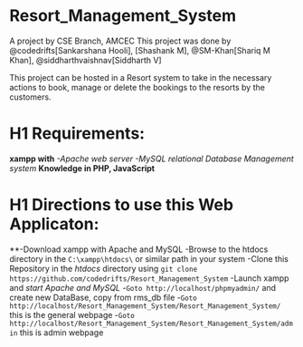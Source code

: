 # Resort_Management_System
A project by CSE Branch, AMCEC
This project was done by @codedrifts[Sankarshana Hooli], [Shashank M], @SM-Khan[Shariq M Khan], @siddharthvaishnav[Siddharth V]

This project can be hosted in a Resort system to take in the necessary actions to book, manage or delete the bookings to the resorts by the customers.

# H1 Requirements:
**xampp with** 
*-Apache web server
-MySQL relational Database Management system*
**Knowledge in PHP, JavaScript**

# H1 Directions to use this Web Applicaton:
**-Download xampp with Apache and MySQL
-Browse to the htdocs directory in the `C:\xampp\htdocs\` or similar path in your system
-Clone this Repository in the *htdocs* directory using `git clone https://github.com/codedrifts/Resort_Management_System`
-Launch xampp and *start Apache and MySQL*
-`Goto http://localhost/phpmyadmin/` and create new DataBase, copy from rms_db file
-`Goto http://localhost/Resort_Management_System/Resort_Management_System/` this is the general webpage
-`Goto http://localhost/Resort_Management_System/Resort_Management_System/admin` this is admin webpage
